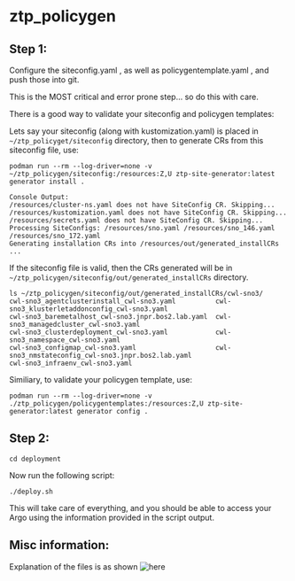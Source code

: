 # ztp_policygen

## Step 1:

Configure the siteconfig.yaml , as well as policygentemplate.yaml , and push those into git.

This is the MOST critical and error prone step... so do this with care. 

There is a good way to validate your siteconfig and policygen templates: 

Lets say your siteconfig (along with kustomization.yaml) is placed in `~/ztp_policyget/siteconfig` directory, then to generate CRs from this siteconfig file, use:
```
podman run --rm --log-driver=none -v ~/ztp_policygen/siteconfig:/resources:Z,U ztp-site-generator:latest generator install .

Console Output:
/resources/cluster-ns.yaml does not have SiteConfig CR. Skipping...
/resources/kustomization.yaml does not have SiteConfig CR. Skipping...
/resources/secrets.yaml does not have SiteConfig CR. Skipping...
Processing SiteConfigs: /resources/sno.yaml /resources/sno_146.yaml /resources/sno_172.yaml 
Generating installation CRs into /resources/out/generated_installCRs ...

```
If the siteconfig file is valid, then the CRs generated will be in `~/ztp_policygen/siteconfig/out/generated_installCRs` directory. 

```
ls ~/ztp_policygen/siteconfig/out/generated_installCRs/cwl-sno3/
cwl-sno3_agentclusterinstall_cwl-sno3.yaml          cwl-sno3_klusterletaddonconfig_cwl-sno3.yaml
cwl-sno3_baremetalhost_cwl-sno3.jnpr.bos2.lab.yaml  cwl-sno3_managedcluster_cwl-sno3.yaml
cwl-sno3_clusterdeployment_cwl-sno3.yaml            cwl-sno3_namespace_cwl-sno3.yaml
cwl-sno3_configmap_cwl-sno3.yaml                    cwl-sno3_nmstateconfig_cwl-sno3.jnpr.bos2.lab.yaml
cwl-sno3_infraenv_cwl-sno3.yaml
```

Similiary, to validate your policygen template, use: 
```
podman run --rm --log-driver=none -v ./ztp_policygen/policygentemplates:/resources:Z,U ztp-site-generator:latest generator config .
```

## Step 2:

`cd deployment`

Now run the following script:

`./deploy.sh`

This will take care of everything, and you should be able to access your Argo  using the information provided in the script output. 

## Misc information:
Explanation of the files is as shown ![here](images/deployment.png)
